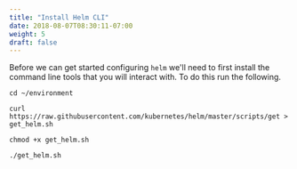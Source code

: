 ```yaml
---
title: "Install Helm CLI"
date: 2018-08-07T08:30:11-07:00
weight: 5
draft: false
---
```


Before we can get started configuring `helm` we'll need to first install the
command line tools that you will interact with. To do this run the following.

```
cd ~/environment

curl https://raw.githubusercontent.com/kubernetes/helm/master/scripts/get > get_helm.sh

chmod +x get_helm.sh

./get_helm.sh
```
